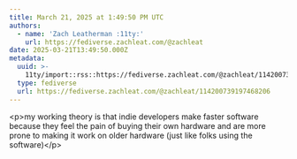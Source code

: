 ```yaml
---
title: March 21, 2025 at 1:49:50 PM UTC
authors:
  - name: 'Zach Leatherman :11ty:'
    url: https://fediverse.zachleat.com/@zachleat
date: 2025-03-21T13:49:50.000Z
metadata:
  uuid: >-
    11ty/import::rss::https://fediverse.zachleat.com/@zachleat/114200739197468206
  type: fediverse
  url: https://fediverse.zachleat.com/@zachleat/114200739197468206
---
```

\<p>my working theory is that indie developers make faster software because they feel the pain of buying their own hardware and are more prone to making it work on older hardware (just like folks using the software)\</p>